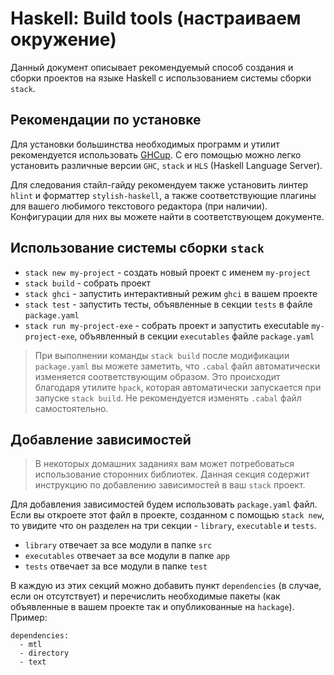 # Haskell: Build tools (настраиваем окружение)

Данный документ описывает рекомендуемый способ создания и сборки проектов на языке Haskell с использованием системы сборки `stack`.

## Рекомендации по установке

Для установки большинства необходимых программ и утилит рекомендуется использовать [GHCup](https://www.haskell.org/ghcup/). С его помощью можно легко установить различные версии `GHC`, `stack` и `HLS` (Haskell Language Server).

Для следования стайл-гайду рекомендуем также установить линтер `hlint` и форматтер `stylish-haskell`, а также соответствующие плагины для вашего любимого текстового редактора (при наличии). Конфигурации для них вы можете найти в соответствующем документе.

## Использование системы сборки `stack`

* `stack new my-project` - создать новый проект с именем `my-project`
* `stack build` - собрать проект
* `stack ghci` - запустить интерактивный режим `ghci` в вашем проекте
* `stack test` - запустить тесты, объявленные в секции `tests` в файле `package.yaml`
* `stack run my-project-exe` - собрать проект и запустить executable `my-project-exe`, объявленный в секции `executables` файле `package.yaml` 

> При выполнении команды `stack build` после модификации `package.yaml` вы можете заметить, что `.cabal` файл автоматически изменяется соответствующим образом. Это происходит благодаря утилите `hpack`, которая автоматически запускается при запуске `stack build`. Не рекомендуется изменять `.cabal` файл самостоятельно.

## Добавление зависимостей

> В некоторых домашних заданиях вам может потребоваться использование сторонних библиотек. Данная секция содержит инструкцию по добавлению зависимостей в ваш `stack` проект.

Для добавления зависимостей будем использовать `package.yaml` файл. Если вы откроете этот файл в проекте, созданном с помощью `stack new`, то увидите что он разделен на три секции - `library`, `executable` и `tests`.

* `library` отвечает за все модули в папке `src`
* `executables` отвечает за все модули в папке `app`
* `tests` отвечает за все модули в папке `test`

В каждую из этих секций можно добавить пункт `dependencies` (в случае, если он отсутствует) и перечислить необходимые пакеты (как объявленные в вашем проекте так и опубликованные на `hackage`). Пример:

```
dependencies:
  - mtl
  - directory
  - text
```